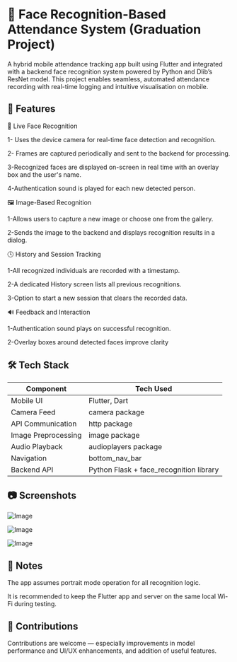 # 📱 Face Recognition-Based Attendance System (Graduation Project)

A hybrid mobile attendance tracking app built using Flutter and integrated with a backend face recognition system powered by Python and Dlib’s ResNet model. This project enables seamless, automated attendance recording with real-time logging and intuitive visualisation on mobile.

## 🚀 Features
🎥 Live Face Recognition

1- Uses the device camera for real-time face detection and recognition.

2- Frames are captured periodically and sent to the backend for processing.

3-Recognized faces are displayed on-screen in real time with an overlay box and the user's name.

4-Authentication sound is played for each new detected person.

🖼️ Image-Based Recognition

1-Allows users to capture a new image or choose one from the gallery.

2-Sends the image to the backend and displays recognition results in a dialog.


🕓 History and Session Tracking

1-All recognized individuals are recorded with a timestamp.

2-A dedicated History screen lists all previous recognitions.

3-Option to start a new session that clears the recorded data.

🔊 Feedback and Interaction

1-Authentication sound plays on successful recognition.

2-Overlay boxes around detected faces improve clarity

## 🛠️ Tech Stack

| Component  | Tech Used |
| ------------- | ------------- |
|Mobile UI	|Flutter, Dart|
|Camera Feed	|camera package|
|API Communication	|http package|
|Image Preprocessing	|image package|
|Audio Playback	|audioplayers package|
|Navigation	|bottom_nav_bar|
|Backend API	|Python Flask + face_recognition library|


## 📷 Screenshots
![Image](https://github.com/user-attachments/assets/5a97973e-1859-4f0f-b885-72e2e0e04ab3)


![Image](https://github.com/user-attachments/assets/8d2c87e7-7b30-480b-9b43-5f391ac6d6c2)


![Image](https://github.com/user-attachments/assets/20db122c-408f-48a5-8f0e-21f292df0ddd)


## 📌 Notes

The app assumes portrait mode operation for all recognition logic.

It is recommended to keep the Flutter app and server on the same local Wi-Fi during testing.

## 🤝 Contributions

Contributions are welcome — especially improvements in model performance and UI/UX enhancements, and addition of useful features.

